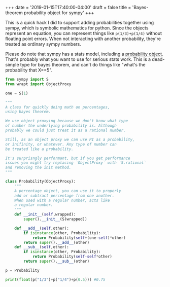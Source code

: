 +++
date = '2019-01-15T17:40:00-04:00'
draft = false
title = 'Bayes-theorem probability object for sympy'
+++

This is a quick hack I did to support adding probabilities together using sympy,
which is symbolic mathematics for python. Since the objects represent an
equation, you can represent things like `p(1/3)+p(1/4)` without floating point
errors. When not interacting with another probability, they're treated as
ordinary sympy numbers.

Please do note that sympy has a stats model, including a [probability
object](http://docs.sympy.org/latest/modules/stats.html#sympy.stats.Probability).
That's probably what you want to use for serious stats work. This is a
dead-simple type for bayes theorem, and can't do things like "what's the
probability that X==5".

```python
from sympy import S
from wrapt import ObjectProxy

one = S(1)

"""
A class for quickly doing math on percentages,
using bayes theorem.

We use object proxying because we don't know what type
of number the underlying probability is. Although
probably we could just treat it as a rational number.

Still, as an object proxy we can use PI as a probability,
or inifinity, or whatever. Any type of number can
be treated like a probability.

It's surprisngly performant, but if you get performance
issues you might try replacing `ObjectProxy` with `S.rational`
and removing the init method.
"""

class Probability(ObjectProxy):
    """
    A percentage object, you can use it to properly
    add or subtract percentage from one another.
    When used with a regular number, acts like
    a regular number.
    """
    def __init__(self,wrapped):
        super().__init__(S(wrapped))

    def __add__(self,other):
        if isinstance(other, Probability):
            return Probability(self+(one-self)*other)
        return super().__add__(other)
    def __sub__(self,other):
        if isinstance(other, Probability):
            return Probability(self-self*other)
        return super().__sub__(other)

p = Probability

print(float(p("1/3")+p("1/4")+p(0.5))) #0.75
```
